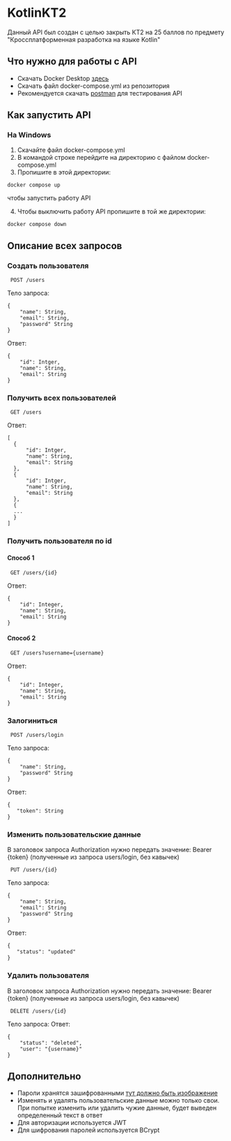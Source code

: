 # KotlinKT2

Данный API был создан с целью закрыть КТ2 на 25 баллов по предмету "Кроссплатформенная разработка на языке Kotlin"

## Что нужно для работы с API
* Скачать Docker Desktop [здесь](https://www.docker.com/products/docker-desktop/)
* Скачать файл docker-compose.yml из репозитория 
* Рекомендуется скачать [postman](https://www.postman.com/downloads/) для тестирования API

## Как запустить API 

### На Windows
1. Скачайте файл docker-compose.yml 
2. В командой строке перейдите на директорию с файлом docker-compose.yml
3. Пропишите в этой директории:
```
docker compose up
```
чтобы запустить работу API

4. Чтобы выключить работу API пропишите в той же директории:
```
docker compose down
```

## Описание всех запросов

### Создать пользователя 
```
 POST /users
```
Тело запроса:
```
{
    "name": String,
    "email": String,
    "password" String
}
```
Ответ:
```
{
    "id": Intger,
    "name": String,
    "email": String
}
```

### Получить всех пользователей
```
 GET /users
```

Ответ:
```
[
  {
      "id": Intger,
      "name": String,
      "email": String
  },
  {
      "id": Intger,
      "name": String,
      "email": String
  },
  {
  ...
  }
]
```

### Получить пользователя по id

#### Способ 1 

```
 GET /users/{id}
```

Ответ:
```
{
    "id": Integer,
    "name": String,
    "email": String
}
```

#### Способ 2

```
 GET /users?username={username}
```

Ответ:
```
{
    "id": Integer,
    "name": String,
    "email": String
}
```

### Залогиниться
```
 POST /users/login
```
Тело запроса:
```
{
    "name": String,
    "password" String
}
```
Ответ:
```
{
   "token": String
}
```

### Изменить пользовательские данные

В заголовок запроса Authorization нужно передать значение: Bearer {token} (полученные из запроса users/login, без кавычек)

```
 PUT /users/{id}
```
Тело запроса:
```
{
    "name": String,
    "email": String
    "password" String
}
```
Ответ:
```
{
   "status": "updated"
}
```

### Удалить пользователя

В заголовок запроса Authorization нужно передать значение: Bearer {token} (полученные из запроса users/login, без кавычек)

```
 DELETE /users/{id}
```
Тело запроса:
Ответ:
```
{
    "status": "deleted",
    "user": "{username}"
}
```

## Дополнительно
* Пароли хранятся зашифрованными
  [тут должно быть изображение](https://i.ibb.co/8nbffrv3/image.png)
* Изменять и удалять пользовательские данные можно только свои. При попытке изменить или удалить чужие данные, будет выведен определенный текст в ответ
* Для авторизации используется JWT
* Для шифрования паролей используется BCrypt
